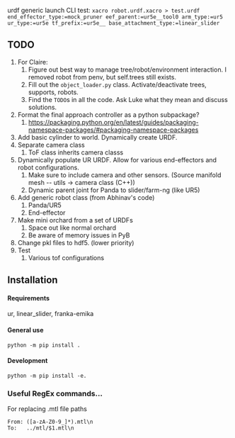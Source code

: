 urdf generic launch CLI test:
`xacro robot.urdf.xacro > test.urdf end_effector_type:=mock_pruner eef_parent:=ur5e__tool0 arm_type:=ur5 ur_type:=ur5e tf_prefix:=ur5e__ base_attachment_type:=linear_slider`

## TODO
1. For Claire: 
    1. Figure out best way to manage tree/robot/environment interaction. I removed robot from penv, but self.trees still exists. 
    1. Fill out the `object_loader.py` class. Activate/deactivate trees, supports, robots.
    1. Find the `TODO`s in all the code. Ask Luke what they mean and discuss solutions.
1. Format the final approach controller as a python subpackage?
    1. https://packaging.python.org/en/latest/guides/packaging-namespace-packages/#packaging-namespace-packages
1. Add basic cylinder to world. Dynamically create URDF.
1. Separate camera class
    1. ToF class inherits camera classs
1. Dynamically populate UR URDF. Allow for various end-effectors and robot configurations.
    1. Make sure to include camera and other sensors. (Source manifold mesh -- utils -> camera class (C++))
    1. Dynamic parent joint for Panda to slider/farm-ng (like UR5)
1. Add generic robot class (from Abhinav's code)
    1. Panda/UR5
    1. End-effector
1. Make mini orchard from a set of URDFs
    1. Space out like normal orchard
    1. Be aware of memory issues in PyB
1. Change pkl files to hdf5. (lower priority)
1. Test
    1. Various tof configurations

## Installation

#### Requirements
ur, linear_slider, franka-emika

#### General use
```
python -m pip install .
```

#### Development
```
python -m pip install -e.
```


### Useful RegEx commands...
For replacing .mtl file paths
```
From: ([a-zA-Z0-9_]*).mtl\n
To:   ../mtl/$1.mtl\n

```

